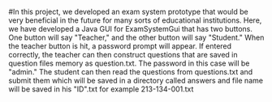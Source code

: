 #In this project, we developed an exam system prototype that would be very beneficial in the future for many sorts of educational institutions. Here, we have developed a Java GUI for ExamSystemGui that has two buttons. One button will say "Teacher," and the other button will say "Student." When the teacher button is hit, a password prompt will appear. If entered correctly, the teacher can then construct questions that are saved in question files memory as question.txt. The password in this case will be "admin." The student can then read the questions from questions.txt and submit them which will be saved in a directory called answers and file name will be saved in his "ID".txt for example 213-134-001.txt
